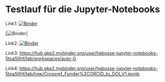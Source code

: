 # Testlauf für die Jupyter-Notebooks

Link1:  [![Binder](https://mybinder.org/badge_logo.svg)](https://hub.gke2.mybinder.org/user/hebosse-jupyter-notebooks-g8uc8k2c/lab)

[![Binder](https://mybinder.org/badge_logo.svg)]


Link2:  [![Binder](https://mybinder.org/badge_logo.svg)](https://hub.gke2.mybinder.org/user/hebosse-jupyter-notebooks-eseiur3b/lab)

Link3: https://hub.gke2.mybinder.org/user/hebosse-jupyter-notebooks-5toa50hf/lab/workspaces/auto-G

Link4: https://hub.gke2.mybinder.org/user/hebosse-jupyter-notebooks-5toa50hf/lab/tree/Crossref_Funder%2CORCID_to_DOI_V1.ipynb 
